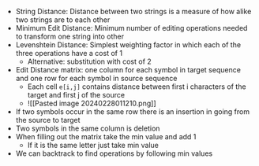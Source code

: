 - String Distance: Distance between two strings is a measure of how alike two strings are to each other
- Minimum Edit Distance: Minimum number of editing operations needed to transform one string into other
- Levenshtein Distance: Simplest weighting factor in which each of the three operations have a cost of 1
	- Alternative: substitution with cost of 2
- Edit Distance matrix: one column for each symbol in target sequence and one row for each symbol in source sequence
	- Each cell `e[i,j]` contains distance between first i characters of the target and first j of the source
	- ![[Pasted image 20240228011210.png]]
- If two symbols occur in the same row there is an insertion in going from the source to target
- Two symbols in the same column is deletion
- When filling out the matrix take the min value and add 1
	- If it is the same letter just take min value
- We can backtrack to find operations by following min values